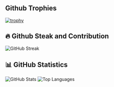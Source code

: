 ## Github Trophies
[![trophy](https://github-profile-trophy.vercel.app/?username=LakshayBaijal&theme=onedark)](https://github.com/ryo-ma/github-profile-trophy)


## 🔥 Github Steak and Contribution
![GitHub Streak](https://github-readme-streak-stats.herokuapp.com/?user=LakshayBaijal&theme=dark)


## 📊 GitHub Statistics
![GitHub Stats](https://github-readme-stats.vercel.app/api?username=LakshayBaijal&show_icons=true&theme=radical)
![Top Languages](https://github-readme-stats.vercel.app/api/top-langs/?username=LakshayBaijal&layout=compact&theme=radical)

